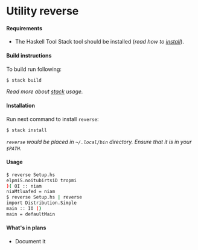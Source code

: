 # Utility reverse

#### Requirements

 - The Haskell Tool Stack tool should be installed (_read how to [install][1]_).

#### Build instructions

To build run following:

```sh
$ stack build
```

_Read more about [stack][2] usage._

#### Installation

Run next command to install `reverse`:

```sh
$ stack install
```

_`reverse` would be placed in `~/.local/bin` directory. Ensure that it is in your `$PATH`._

#### Usage

```sh
$ reverse Setup.hs
elpmiS.noitubirtsiD tropmi
)( OI :: niam
niaMtluafed = niam
$ reverse Setup.hs | reverse
import Distribution.Simple
main :: IO ()
main = defaultMain
```

#### What's in plans

 - Document it

[1]: https://docs.haskellstack.org/en/stable/#how-to-install-stack "How to install Stack"
[2]: https://docs.haskellstack.org/en/stable/ "The Haskell Tool Stack"
